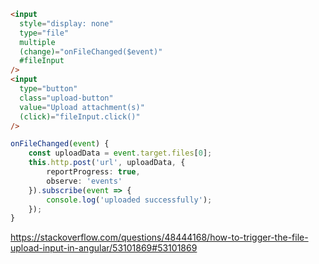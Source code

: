 ```html
<input
  style="display: none"
  type="file"
  multiple
  (change)="onFileChanged($event)"
  #fileInput
/>
<input
  type="button"
  class="upload-button"
  value="Upload attachment(s)"
  (click)="fileInput.click()"
/>
```

```typescript
onFileChanged(event) {
    const uploadData = event.target.files[0];
    this.http.post('url', uploadData, {
        reportProgress: true,
        observe: 'events'
    }).subscribe(event => {
        console.log('uploaded successfully');
    });
}
```

https://stackoverflow.com/questions/48444168/how-to-trigger-the-file-upload-input-in-angular/53101869#53101869
